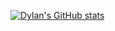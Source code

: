 
[![Dylan's GitHub stats](https://github-readme-stats.vercel.app/api?username=dylanbozarth)](https://github.com/dylanbozarth/github-readme-stats)
